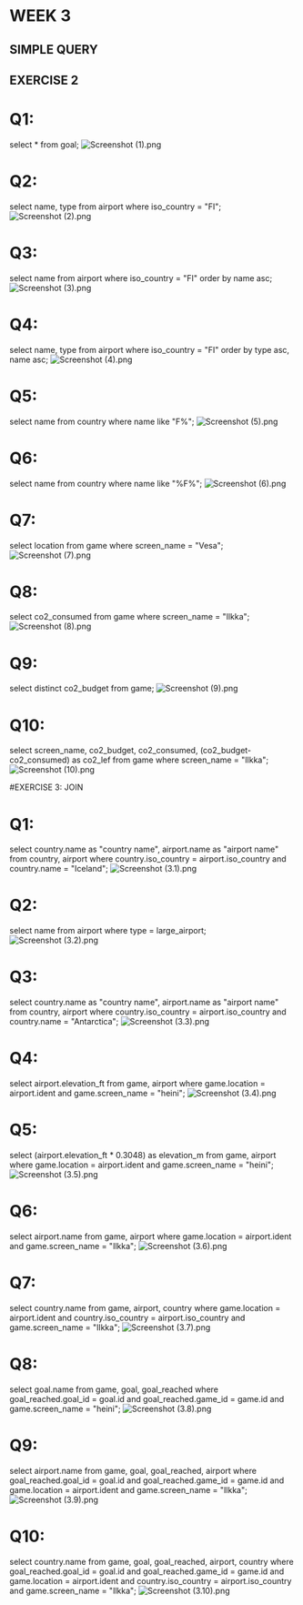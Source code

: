 # WEEK 3
## SIMPLE QUERY
## EXERCISE 2
# Q1:
select * from goal;
![Screenshot (1).png](Screenshot%20%281%29.png)

# Q2:
select name, type from airport where iso_country = "FI";
![Screenshot (2).png](Screenshot%20%282%29.png)

# Q3:
select name from airport where iso_country = "FI" order by name asc;
![Screenshot (3).png](Screenshot%20%283%29.png)

# Q4:
select name, type from airport where iso_country = "FI" order by type asc, name asc;
![Screenshot (4).png](Screenshot%20%284%29.png)

# Q5:
select name from country where name like "F%";
![Screenshot (5).png](Screenshot%20%285%29.png)

# Q6:
select name from country where name like "%F%";
![Screenshot (6).png](Screenshot%20%286%29.png)

# Q7:
select location from game where screen_name = "Vesa";
![Screenshot (7).png](Screenshot%20%287%29.png)

# Q8:
select co2_consumed from game where screen_name = "Ilkka";
![Screenshot (8).png](Screenshot%20%288%29.png)

# Q9:
select distinct co2_budget from game;
![Screenshot (9).png](Screenshot%20%289%29.png)

# Q10:
select screen_name, co2_budget, co2_consumed, (co2_budget-co2_consumed) as co2_lef 
from game where screen_name = "Ilkka";
![Screenshot (10).png](Screenshot%20%2810%29.png)

#EXERCISE 3: JOIN
# Q1:
select country.name as "country name", airport.name as "airport name"
from country, airport
where country.iso_country = airport.iso_country
and country.name = "Iceland";
![Screenshot (3.1).png](Screenshot%20%283.1%29.png)

# Q2:
select name from airport where type = large_airport;
![Screenshot (3.2).png](Screenshot%20%283.2%29.png)

# Q3:
select country.name as "country name", airport.name as "airport name"
from country, airport
where country.iso_country = airport.iso_country
and country.name = "Antarctica";
![Screenshot (3.3).png](Screenshot%20%283.3%29.png)

# Q4:
select airport.elevation_ft
from game, airport
where game.location = airport.ident
and game.screen_name = "heini";
![Screenshot (3.4).png](Screenshot%20%283.4%29.png)

# Q5:
select (airport.elevation_ft * 0.3048) as elevation_m
from game, airport
where game.location = airport.ident
and game.screen_name = "heini";
![Screenshot (3.5).png](Screenshot%20%283.5%29.png)

# Q6:
select airport.name
from game, airport
where game.location = airport.ident
and game.screen_name = "Ilkka";
![Screenshot (3.6).png](Screenshot%20%283.6%29.png)

# Q7:
select country.name
from game, airport, country
where game.location = airport.ident and country.iso_country = airport.iso_country
and game.screen_name = "Ilkka";
![Screenshot (3.7).png](Screenshot%20%283.7%29.png)

# Q8:
select goal.name
from game, goal, goal_reached
where goal_reached.goal_id = goal.id and goal_reached.game_id = game.id
and game.screen_name = "heini";
![Screenshot (3.8).png](Screenshot%20%283.8%29.png)

# Q9:
select airport.name
from game, goal, goal_reached, airport
where goal_reached.goal_id = goal.id and goal_reached.game_id = game.id and game.location = airport.ident
and game.screen_name = "Ilkka";
![Screenshot (3.9).png](Screenshot%20%283.9%29.png)

# Q10:
select country.name
from game, goal, goal_reached, airport, country
where goal_reached.goal_id = goal.id and goal_reached.game_id = game.id
and game.location = airport.ident and country.iso_country = airport.iso_country
and game.screen_name = "Ilkka";
![Screenshot (3.10).png](Screenshot%20%283.10%29.png)








